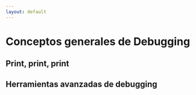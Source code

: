 ```yaml
---
layout: default
---
```


# Conceptos generales de Debugging

<!-- Técnicas que sirven para explorar el código mientras se está ejecutando. Deberían ser complementarias al test y ocasionales, no reemplazan. -->

## Print, print, print

<!-- Contar la técnica de los print, y por qué es precario. -->

## Herramientas avanzadas de debugging

<!-- Usar un IDE para debuguear. Tal vez captura de pantalla de IntelliJ con Kotlin. -->
